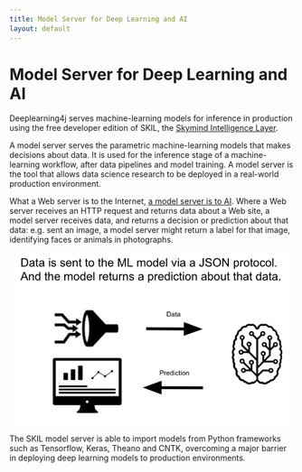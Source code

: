 ```yaml
---
title: Model Server for Deep Learning and AI 
layout: default
---
```


# Model Server for Deep Learning and AI

Deeplearning4j serves machine-learning models for inference in production using the free developer edition of SKIL, the [Skymind Intelligence Layer](https://skymind.ai/products). 

A model server serves the parametric machine-learning models that makes decisions about data. It is used for the inference stage of a machine-learning workflow, after data pipelines and model training. A model server is the tool that allows data science research to be deployed in a real-world production environment.

What a Web server is to the Internet, [a model server is to AI](https://docs.google.com/presentation/d/1psNOQ3ZpPFeak2zsjO5EgUS-ypoFeyw-3eiLNvyEZzg/edit?usp=sharing). Where a Web server receives an HTTP request and returns data about a Web site, a model server receives data, and returns a decision or prediction about that data: e.g. sent an image, a model server might return a label for that image, identifying faces or animals in photographs.

![Alt text](./img/AImodelserver.png)

The SKIL model server is able to import models from Python frameworks such as Tensorflow, Keras, Theano and CNTK, overcoming a major barrier in deploying deep learning models to production environments.
